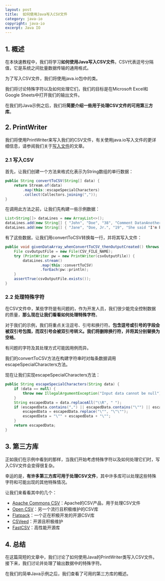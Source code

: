 ```yaml
---
layout: post
title:  如何使用Java写入CSV文件
category: java-io
copyright: java-io
excerpt: Java IO
---
```


## 1. 概述

在本快速教程中，我们将学习**如何使用Java写入CSV文件**。CSV代表逗号分隔值，它是系统之间批量数据传输的通用格式。

为了写入CSV文件，我们将使用java.io包中的类。

我们将讨论特殊字符以及如何处理它们，我们的目标是在Microsoft Excel和Google Sheets中打开我们的输出文件。

在我们的Java示例之后，我们将**简要介绍一些用于处理CSV文件的可用第三方库**。

## 2. PrintWriter

我们将使用PrintWriter来写入我们的CSV文件，有关使用java.io写入文件的更详细信息，请参阅我们关于[写入文件](https://www.baeldung.com/java-write-to-file)的文章。

### 2.1 写入CSV

首先，让我们创建一个方法来格式化表示为String数组的单行数据：

```java
public String convertToCSV(String[] data) {
    return Stream.of(data)
        .map(this::escapeSpecialCharacters)
        .collect(Collectors.joining(","));
}
```

在调用此方法之前，让我们先构建一些示例数据：

```java
List<String[]> dataLines = new ArrayList<>();
dataLines.add(new String[] { "John", "Doe", "38", "Comment DatanAnother line of comment data" });
dataLines.add(new String[] { "Jane", "Doe, Jr.", "19", "She said "I'm being quoted"" });
```

有了这些数据，让我们用convertToCSV转换每一行，并将其写入文件：

```java
public void givenDataArray_whenConvertToCSV_thenOutputCreated() throws IOException {
    File csvOutputFile = new File(CSV_FILE_NAME);
    try (PrintWriter pw = new PrintWriter(csvOutputFile)) {
        dataLines.stream()
                .map(this::convertToCSV)
                .forEach(pw::println);
    }
    assertTrue(csvOutputFile.exists());
}
```

### 2.2 处理特殊字符

在CSV文件中，某些字符是有问题的，作为开发人员，我们很少能完全控制数据的质量，**那么现在让我们看看如何处理特殊字符**。

对于我们的示例，我们将重点关注逗号、引号和换行符。**包含逗号或引号的字段会被双引号包围，而双引号会被双引号转义。我们将删除换行符，并将其分别替换为空格**。

有问题的字符及其处理方式可能因用例而异。

我们的convertToCSV方法在构建字符串时对每条数据调用escapeSpecialCharacters方法。

现在让我们实现escapeSpecialCharacters方法：

```java
public String escapeSpecialCharacters(String data) {
    if (data == null) {
        throw new IllegalArgumentException("Input data cannot be null");
    }
    String escapedData = data.replaceAll("\\R", " ");
    if (escapedData.contains(",") || escapedData.contains("\"") || escapedData.contains("'")) {
        escapedData = escapedData.replace("\"", "\"\"");
        escapedData = "\"" + escapedData + "\"";
    }
    return escapedData;
}
```

## 3. 第三方库

正如我们在示例中看到的那样，当我们开始考虑特殊字符以及如何处理它们时，写入CSV文件会变得很复杂。

幸运的是，**有许多第三方库可用于处理CSV文件**，其中许多库可以处理这些特殊字符和可能出现的其他特殊情况。

让我们来看看其中的几个：

-   [Apache Commons CSV](https://www.baeldung.com/apache-commons-csv)：Apache的CSV产品，用于处理CSV文件
-   [Open CSV](https://www.baeldung.com/opencsv)：另一个流行且积极维护的CSV库
-   [Flatpack](http://flatpack.sourceforge.net/)：一个正在积极开发的开源CSV库
-   [CSVeed](http://csveed.org/)：开源且积极维护
-   [FastCSV](https://github.com/osiegmar/FastCSV)：高性能开源库

## 4. 总结

在这篇简短的文章中，我们讨论了如何使用Java的PrintWriter类写入CSV文件。接下来，我们讨论并处理了输出数据中的特殊字符。

在我们的简单Java示例之后，我们查看了可用的第三方库的概述。